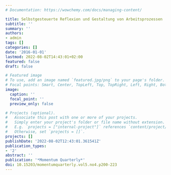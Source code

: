 ```yaml
---
# Documentation: https://wowchemy.com/docs/managing-content/

title: Selbstgesteuerte Reflexion und Gestaltung von Arbeitsprozessen
subtitle: ''
summary: ''
authors:
- admin
tags: []
categories: []
date: '2016-01-01'
lastmod: 2022-08-02T14:43:01+02:00
featured: false
draft: false

# Featured image
# To use, add an image named `featured.jpg/png` to your page's folder.
# Focal points: Smart, Center, TopLeft, Top, TopRight, Left, Right, BottomLeft, Bottom, BottomRight.
image:
  caption: ''
  focal_point: ''
  preview_only: false

# Projects (optional).
#   Associate this post with one or more of your projects.
#   Simply enter your project's folder or file name without extension.
#   E.g. `projects = ["internal-project"]` references `content/project/deep-learning/index.md`.
#   Otherwise, set `projects = []`.
projects: []
publishDate: '2022-08-02T12:43:01.361541Z'
publication_types:
- '2'
abstract: ''
publication: '*Momentum Quarterly*'
doi: 10.15203/momentumquarterly.vol5.no4.p200-223
---
```

